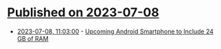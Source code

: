 # [Published on 2023-07-08](index.md)

* [2023-07-08, 11:03:00](https://soylentnews.org/article.pl?sid=23/07/07/0444256&from=rss) - [Upcoming Android Smartphone to Include 24 GB of RAM](https://soylentnews.org/article.pl?sid=23/07/07/0444256&from=rss)
